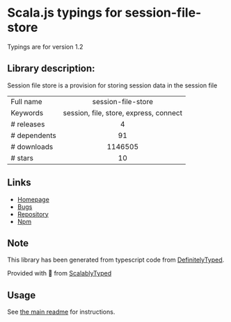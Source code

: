 
# Scala.js typings for session-file-store

Typings are for version 1.2

## Library description:
Session file store is a provision for storing session data in the session file

|                    |                 |
| ------------------ | :-------------: |
| Full name          | session-file-store |
| Keywords           | session, file, store, express, connect |
| # releases         | 4 |
| # dependents       | 91 |
| # downloads        | 1146505 |
| # stars            | 10 |

## Links
- [Homepage](https://github.com/valery-barysok/session-file-store)
- [Bugs](https://github.com/valery-barysok/session-file-store/issues)
- [Repository](https://github.com/valery-barysok/session-file-store)
- [Npm](https://www.npmjs.com/package/session-file-store)
    


## Note
This library has been generated from typescript code from [DefinitelyTyped](https://definitelytyped.org).

Provided with :purple_heart: from [ScalablyTyped](https://github.com/oyvindberg/ScalablyTyped)

## Usage
See [the main readme](../../readme.md) for instructions.


